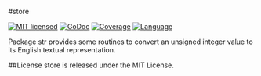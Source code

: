 #store 

[![MIT licensed](https://img.shields.io/badge/license-MIT-blue.svg)](https://raw.githubusercontent.com/piniondb/store/master/LICENSE)
[![GoDoc](https://godoc.org/github.com/piniondb/pinion/internal/str?status.svg)](https://godoc.org/github.com/piniondb/pinion/internal/str)
[![Coverage](http://gocover.io/_badge/github.com/piniondb/pinion/internal/str?0)](http://gocover.io/github.com/piniondb/pinion/internal/str)
[![Language](https://img.shields.io/badge/language-go-lightgrey.svg)](https://golang.org/)

Package str provides some routines to convert an unsigned integer value to its
English textual representation.

##License
store is released under the MIT License.

